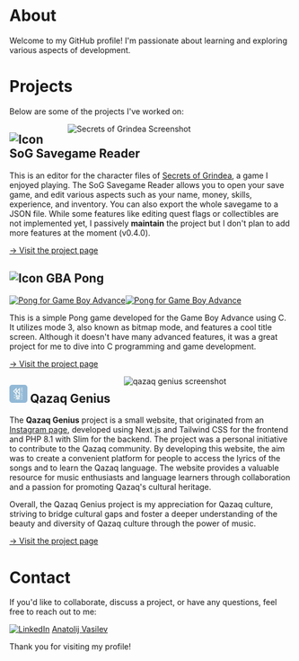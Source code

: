 # About

Welcome to my GitHub profile! I'm passionate about learning and exploring various aspects of development.

# Projects

 Below are some of the projects I've worked on:

[<img src="https://returnnull.de/images/SoG_SGreader8.png" alt="Secrets of Grindea Screenshot" width="400px" height="auto" align="right">](https://github.com/tolik518/SoG_SGreader)
## ![Icon](https://returnnull.de/images/_64.png) SoG Savegame Reader

This is an editor for the character files of [Secrets of Grindea](https://www.secretsofgrindea.com/), a game I enjoyed playing. The SoG Savegame Reader allows you to open your save game, and edit various aspects such as your name, money, skills, experience, and inventory. You can also export the whole savegame to a JSON file. While some features like editing quest flags or collectibles are not implemented yet, I passively **maintain** the project but I don't plan to add more features at the moment (v0.4.0).

[-> Visit the project page](https://github.com/tolik518/SoG_SGreader)




## ![Icon](https://returnnull.de/images/pong_github.png) GBA Pong

[<img src="https://returnnull.de/images/pong-2.png" alt="Pong for Game Boy Advance" width="auto" height="auto" align="auto">](https://github.com/tolik518/GBA_Pong)[<img src="https://returnnull.de/images/pong-1.png?" alt="Pong for Game Boy Advance" width="auto" height="auto" align="auto">](https://github.com/tolik518/GBA_Pong)


This is a simple Pong game developed for the Game Boy Advance using C. It utilizes mode 3, also known as bitmap mode, and features a cool title screen. Although it doesn't have many advanced features, it was a great project for me to dive into C programming and game development.

[-> Visit the project page](https://github.com/tolik518/GBA_Pong)



[<img src="https://github.com/tolik518/tolik518/assets/3026792/51f183e9-632a-491c-8988-53cbb3b2adef" alt="qazaq genius screenshot" width="300px" height="auto" align="right">](https://github.com/Qazaq-Genius/Qazaq-Genius-App)

## ![Icon](https://github.com/Qazaq-Genius/Qazaq-Genius-App/blob/editor/public/favicon-32x32.png) Qazaq Genius

The **Qazaq Genius** project is a small website, that originated from an [Instagram page](https://www.instagram.com/qazaq.genius/), developed using Next.js and Tailwind CSS for the frontend and PHP 8.1 with Slim for the backend.
The project was a personal initiative to contribute to the Qazaq community. By developing this website, the aim was to create a convenient platform for people to access the lyrics of the songs and to learn the Qazaq language. The website provides a valuable resource for music enthusiasts and language learners through collaboration and a passion for promoting Qazaq's cultural heritage.

Overall, the Qazaq Genius project is my appreciation for Qazaq culture, striving to bridge cultural gaps and foster a deeper understanding of the beauty and diversity of Qazaq culture through the power of music.

[-> Visit the project page](https://github.com/Qazaq-Genius)

# Contact

If you'd like to collaborate, discuss a project, or have any questions, feel free to reach out to me:

[<img src="https://github.com/tolik518/tolik518/assets/3026792/9987a86b-2aaa-4f3e-b175-fa2db1b85772" alt="LinkedIn" width="16px" height="auto">](https://www.linkedin.com/in/anatolij-vasilev/)
  [ Anatolij Vasilev](https://www.linkedin.com/in/anatolij-vasilev/)

Thank you for visiting my profile!
